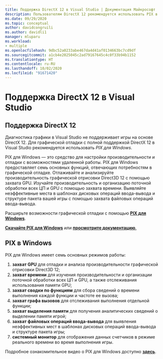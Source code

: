 ```yaml
---
title: Поддержка DirectX 12 в Visual Studio | Документация Майкрософт
description: Пользователям DirectX 12 рекомендуется использовать PIX в Windows для полноценной графической отладки.
ms.date: 09/29/2020
ms.topic: conceptual
author: davidcongruili
ms.author: davidli1
manager: mluparu
ms.workload:
- multiple
ms.openlocfilehash: 9dbc52a0233abe467da4d41af0134663bc7cd9df
ms.sourcegitcommit: a1cb4e2025045c2ad79167645c4c0f33b94b1152
ms.translationtype: HT
ms.contentlocale: ru-RU
ms.lasthandoff: 10/02/2020
ms.locfileid: "91671420"
---
```

# <a name="directx-12-support-in-visual-studio"></a>Поддержка DirectX 12 в Visual Studio

## <a name="directx-12-support"></a>Поддержка DirectX 12

Диагностика графики в Visual Studio не поддерживает игры на основе DirectX 12. Для графической отладки с полной поддержкой DirectX 12 в Visual Studio рекомендуется использовать *PIX для Windows*. 

PIX для Windows — это средство для настройки производительности и отладки с возможностями удаленной работы. PIX для Windows предоставляет семь основных функций, отвечающих потребностям в графической отладке. Отлаживайте и анализируйте производительность графической отрисовки Direct3D 12 с помощью захвата GPU. Изучайте производительность и организацию поточной обработки всех ЦП и GPU с помощью захвата времени. Выявляйте неэффективные места в шаблонах дисковых операций ввода-вывода и структуре пакета вашей игры с помощью захвата файловых операций ввода-вывода.

Расширьте возможности графической отладки с помощью [**PIX для Windows**](https://aka.ms/PIXonWindows).

[**Скачайте PIX для Windows**](https://aka.ms/downloadPIX) или [**просмотрите документацию**.](https://devblogs.microsoft.com/pix/documentation/)

## <a name="pix-on-windows"></a>PIX в Windows

PIX для Windows имеет семь основных режимов работы:
1. **захват GPU** для отладки и анализа производительности графической отрисовки Direct3D 12;
2. **захват времени** для изучения производительности и организации поточной обработки всех ЦП и GPU, а также отслеживания использования памяти GPU;
3. **захват сводки по функциям** для сбора сведений о времени выполнения каждой функции и частоте ее вызова;
4. **захват графа вызовов** для отслеживания выполнения отдельной функции;
5. **захват выделения памяти** для получения аналитических сведений о выделении памяти игрой;
6. **захват файловых операций ввода-вывода** для выявления неэффективных мест в шаблонах дисковых операций ввода-вывода и структуре пакета игры;
7. **системный монитор** для отображения данных счетчиков в режиме реального времени во время выполнения игры.

Подробное ознакомительное видео о PIX для Windows доступно [**здесь**](https://www.youtube.com/playlist?list=PLeHvwXyqearWuPPxh6T03iwX-McPG5LkB).
